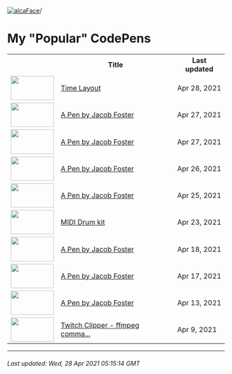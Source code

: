 [![alcaFace](https://camo.githubusercontent.com/2ee094c4af74cb0ec2e19388fccfb809837623e3/68747470733a2f2f7374617469632d63646e2e6a74766e772e6e65742f656d6f7469636f6e732f76312f3332383632362f312e30)](https://twitch.tv/Alca)/

# My "Popular" CodePens

<table>
	<tr>
		<th></th>
		<th>Title</th>
		<th>Last updated</th>
	</tr>
	<tr>
		<td><a href="https://codepen.io/Alca/pen/dyYJWBZ" rel="nofollow"><img src="https://assets.codepen.io/64018/internal/screenshots/pens/dyYJWBZ.default.png?width=100&height=56.25&quality=80" width="100" height="56.25"></a></td>
		<td><a href="https://codepen.io/Alca/pen/dyYJWBZ" rel="nofollow">Time Layout</a></td>
		<td>Apr 28, 2021</td>
	</tr>
	<tr>
		<td><a href="https://codepen.io/Alca/pen/gOgENgQ" rel="nofollow"><img src="https://assets.codepen.io/64018/internal/screenshots/pens/gOgENgQ.default.png?width=100&height=56.25&quality=80" width="100" height="56.25"></a></td>
		<td><a href="https://codepen.io/Alca/pen/gOgENgQ" rel="nofollow">A Pen by Jacob Foster</a></td>
		<td>Apr 27, 2021</td>
	</tr>
	<tr>
		<td><a href="https://codepen.io/Alca/pen/ZELPMyx" rel="nofollow"><img src="https://assets.codepen.io/64018/internal/screenshots/pens/ZELPMyx.default.png?width=100&height=56.25&quality=80" width="100" height="56.25"></a></td>
		<td><a href="https://codepen.io/Alca/pen/ZELPMyx" rel="nofollow">A Pen by Jacob Foster</a></td>
		<td>Apr 27, 2021</td>
	</tr>
	<tr>
		<td><a href="https://codepen.io/Alca/pen/BapMEQQ" rel="nofollow"><img src="https://assets.codepen.io/64018/internal/screenshots/pens/BapMEQQ.default.png?width=100&height=56.25&quality=80" width="100" height="56.25"></a></td>
		<td><a href="https://codepen.io/Alca/pen/BapMEQQ" rel="nofollow">A Pen by Jacob Foster</a></td>
		<td>Apr 26, 2021</td>
	</tr>
	<tr>
		<td><a href="https://codepen.io/Alca/pen/wvgNPqB" rel="nofollow"><img src="https://assets.codepen.io/64018/internal/screenshots/pens/wvgNPqB.default.png?width=100&height=56.25&quality=80" width="100" height="56.25"></a></td>
		<td><a href="https://codepen.io/Alca/pen/wvgNPqB" rel="nofollow">A Pen by Jacob Foster</a></td>
		<td>Apr 25, 2021</td>
	</tr>
	<tr>
		<td><a href="https://codepen.io/Alca/pen/wvgEomz" rel="nofollow"><img src="https://assets.codepen.io/64018/internal/screenshots/pens/wvgEomz.default.png?width=100&height=56.25&quality=80" width="100" height="56.25"></a></td>
		<td><a href="https://codepen.io/Alca/pen/wvgEomz" rel="nofollow">MIDI Drum kit</a></td>
		<td>Apr 23, 2021</td>
	</tr>
	<tr>
		<td><a href="https://codepen.io/Alca/pen/dyNjvRK" rel="nofollow"><img src="https://assets.codepen.io/64018/internal/screenshots/pens/dyNjvRK.default.png?width=100&height=56.25&quality=80" width="100" height="56.25"></a></td>
		<td><a href="https://codepen.io/Alca/pen/dyNjvRK" rel="nofollow">A Pen by Jacob Foster</a></td>
		<td>Apr 18, 2021</td>
	</tr>
	<tr>
		<td><a href="https://codepen.io/Alca/pen/OJWwbvW" rel="nofollow"><img src="https://assets.codepen.io/64018/internal/screenshots/pens/OJWwbvW.default.png?width=100&height=56.25&quality=80" width="100" height="56.25"></a></td>
		<td><a href="https://codepen.io/Alca/pen/OJWwbvW" rel="nofollow">A Pen by Jacob Foster</a></td>
		<td>Apr 17, 2021</td>
	</tr>
	<tr>
		<td><a href="https://codepen.io/Alca/pen/KKaoWwm" rel="nofollow"><img src="https://assets.codepen.io/64018/internal/screenshots/pens/KKaoWwm.default.png?width=100&height=56.25&quality=80" width="100" height="56.25"></a></td>
		<td><a href="https://codepen.io/Alca/pen/KKaoWwm" rel="nofollow">A Pen by Jacob Foster</a></td>
		<td>Apr 13, 2021</td>
	</tr>
	<tr>
		<td><a href="https://codepen.io/Alca/pen/jOMgNeQ" rel="nofollow"><img src="https://assets.codepen.io/64018/internal/screenshots/pens/jOMgNeQ.default.png?width=100&height=56.25&quality=80" width="100" height="56.25"></a></td>
		<td><a href="https://codepen.io/Alca/pen/jOMgNeQ" rel="nofollow">Twitch Clipper - ffmpeg comma...</a></td>
		<td>Apr 9, 2021</td>
	</tr>
</table>

---

###### Last updated: Wed, 28 Apr 2021 05:15:14 GMT